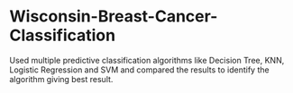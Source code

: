 # Wisconsin-Breast-Cancer-Classification
Used multiple predictive classification algorithms like Decision Tree, KNN, Logistic Regression and SVM and compared the results to identify the algorithm giving best result.
